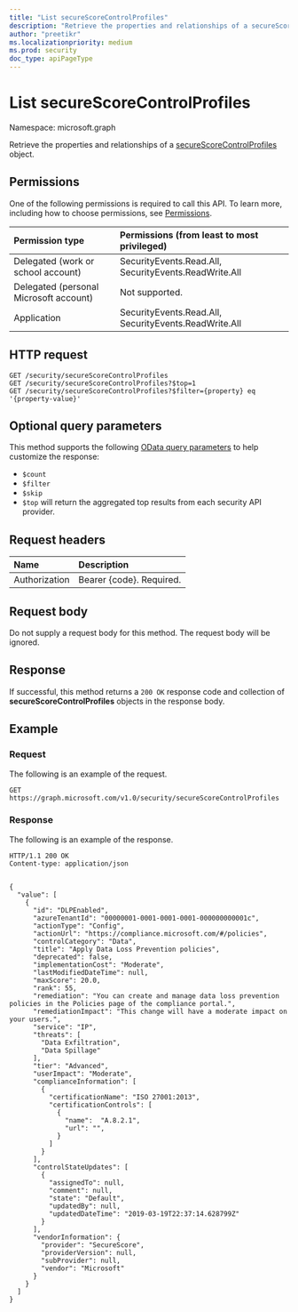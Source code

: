 ```yaml
---
title: "List secureScoreControlProfiles"
description: "Retrieve the properties and relationships of a secureScoreControlProfiles object."
author: "preetikr"
ms.localizationpriority: medium
ms.prod: security
doc_type: apiPageType
---
```


# List secureScoreControlProfiles

Namespace: microsoft.graph

Retrieve the properties and relationships of a [secureScoreControlProfiles](../resources/securescorecontrolprofile.md) object.

## Permissions

One of the following permissions is required to call this API. To learn more, including how to choose permissions, see [Permissions](/graph/permissions-reference).

|Permission type      | Permissions (from least to most privileged)              |
|:--------------------|:---------------------------------------------------------|
|Delegated (work or school account) |  SecurityEvents.Read.All, SecurityEvents.ReadWrite.All   |
|Delegated (personal Microsoft account) |  Not supported.  |
|Application | SecurityEvents.Read.All, SecurityEvents.ReadWrite.All |

## HTTP request

<!-- { "blockType": "ignored" } -->

```http
GET /security/secureScoreControlProfiles
GET /security/secureScoreControlProfiles?$top=1
GET /security/secureScoreControlProfiles?$filter={property} eq '{property-value}'
```

## Optional query parameters

This method supports the following [OData query parameters](/graph/query-parameters) to help customize the response:

- `$count`
- `$filter`
- `$skip`
- `$top` will return the aggregated top results from each security API provider.  

## Request headers

| Name      |Description|
|:----------|:----------|
| Authorization  | Bearer {code}. Required.|

## Request body

Do not supply a request body for this method. The request body will be ignored.

## Response

If successful, this method returns a `200 OK` response code and collection of **secureScoreControlProfiles** objects in the response body.

## Example

### Request

The following is an example of the request.

<!-- {
  "blockType": "request",
  "name": "get_securescorecontrolprofiles"
}-->

```msgraph-interactive
GET https://graph.microsoft.com/v1.0/security/secureScoreControlProfiles
```
### Response


The following is an example of the response.
<!-- {
  "blockType": "response",
  "truncated": true,
  "@odata.type": "microsoft.graph.secureScoreControlProfile",
  "isCollection": true
} -->

```http
HTTP/1.1 200 OK
Content-type: application/json


{
  "value": [
    {
      "id": "DLPEnabled",
      "azureTenantId": "00000001-0001-0001-0001-000000000001c",
      "actionType": "Config",
      "actionUrl": "https://compliance.microsoft.com/#/policies",
      "controlCategory": "Data",
      "title": "Apply Data Loss Prevention policies", 
      "deprecated": false,
      "implementationCost": "Moderate",
      "lastModifiedDateTime": null,
      "maxScore": 20.0,
      "rank": 55,
      "remediation": "You can create and manage data loss prevention policies in the Policies page of the compliance portal.",
      "remediationImpact": "This change will have a moderate impact on your users.",
      "service": "IP",
      "threats": [
        "Data Exfiltration",
        "Data Spillage"
      ],
      "tier": "Advanced",
      "userImpact": "Moderate",
      "complianceInformation": [
        {
          "certificationName": "ISO 27001:2013",
          "certificationControls": [
            {
              "name":  "A.8.2.1",
              "url": "",
            }
          ]
        }         
      ],
      "controlStateUpdates": [
        {
          "assignedTo": null,
          "comment": null,
          "state": "Default",
          "updatedBy": null,
          "updatedDateTime": "2019-03-19T22:37:14.628799Z"
        }
      ],
      "vendorInformation": {
        "provider": "SecureScore",
        "providerVersion": null,
        "subProvider": null,
        "vendor": "Microsoft"
      }
    }    
  ]
}
```


<!--
{
  "type": "#page.annotation",
  "description": "List secureScoreControlProfiles",
  "keywords": "",
  "section": "documentation",
  "tocPath": "",
  "suppressions": [
  ]
}
-->

